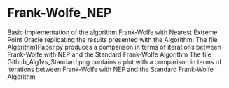 # Frank-Wolfe_NEP
Basic Implementation of the algorithm Frank-Wolfe with Nearest Extreme Point Oracle replicating the results presented with the Algorithm.
The file Algorithm1Paper.py produces a comparison  in terms of iterations between Frank-Wolfe with NEP and the Standard Frank-Wolfe Algorithm
The file Github_Alg1vs_Standard.png contains a plot with a comparison in terms of iterations between Frank-Wolfe with NEP and the Standard Frank-Wolfe Algorithm 
